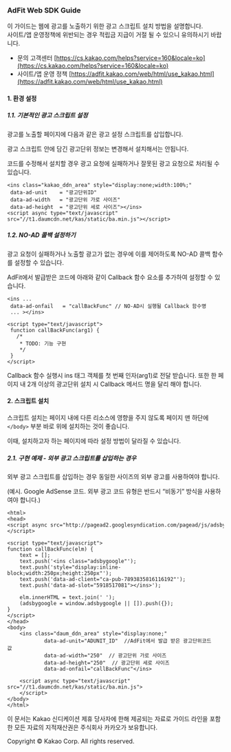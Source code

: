 ### AdFit Web SDK Guide
이 가이드는 웹에 광고를 노출하기 위한 광고 스크립트 설치 방법을 설명합니다.<br>
사이트/앱 운영정책에 위반되는 경우 적립금 지급이 거절 될 수 있으니 유의하시기 바랍니다.

* 문의 고객센터 [https://cs.kakao.com/helps?service=160&locale=ko](https://cs.kakao.com/helps?service=160&locale=ko)
* 사이트/앱 운영 정책 [https://adfit.kakao.com/web/html/use_kakao.html](https://adfit.kakao.com/web/html/use_kakao.html)

#### 1. 환경 설정
##### 1.1. 기본적인 광고 스크립트 설정
광고를 노출할 페이지에 다음과 같은 광고 설정 스크립트를 삽입합니다.

광고 스크립트 안에 담긴 광고단위 정보는 변경해서 설치해서는 안됩니다.

코드를 수정해서 설치할 경우 광고 요청에 실패하거나 잘못된 광고 요청으로 처리될 수 있습니다.

<pre class="prettyprint lang-html">
<code>&lt;ins class="kakao_ddn_area" style="display:none;width:100%;"
 data-ad-unit    = "광고단위ID"
 data-ad-width   = "광고단위 가로 사이즈"
 data-ad-height  = "광고단위 세로 사이즈"&gt;&lt;/ins&gt;
&lt;script async type="text/javascript" src="//t1.daumcdn.net/kas/static/ba.min.js"&gt;&lt;/script&gt;
</code></pre>

##### 1.2. NO-AD 콜백 설정하기
광고 요청이 실패하거나 노출할 광고가 없는 경우에 이를 제어하도록 NO-AD 콜백 함수를 설정할 수 있습니다.

AdFit에서 발급받은 코드에 아래와 같이 Callback 함수 요소를 추가하여 설정할 수 있습니다.

<pre class="prettyprint lang-html">
<code>&lt;ins ...
 data-ad-onfail   = "callBackFunc" // NO-AD시 실행될 Callback 함수명
 ... &gt;&lt;/ins&gt;

&lt;script type="text/javascript"&gt;
 function callBackFunc(arg1) {
   /*
    * TODO: 기능 구현
    */
 }
&lt;/script&gt;
</code></pre>

Callback 함수 실행시 ins 태그 객체를 첫 번째 인자(arg1)로 전달 받습니다.
또한 한 페이지 내 2개 이상의 광고단위 설치 시 Callback 메서드 명을 달리 해야 합니다.

#### 2. 스크립트 설치

스크립트 설치는 페이지 내에 다른 리소스에 영향을 주지 않도록 페이지 맨 하단에 `</body>` 부분 바로 위에 설치하는 것이 좋습니다.

이때, 설치하고자 하는 페이지에 따라 설정 방법이 달라질 수 있습니다.

##### 2.1. 구현 예제 - 외부 광고 스크립트를 삽입하는 경우

외부 광고 스크립트를 삽입하는 경우 동일한 사이즈의 외부 광고를 사용하여야 합니다.

(예시. Google AdSense 코드. 외부 광고 코드 유형은 반드시 “비동기” 방식을 사용하여야 합니다.)

<pre class="prettyprint lang-html">
<code>&lt;html&gt;
&lt;head&gt;
&lt;script async src="http://pagead2.googlesyndication.com/pagead/js/adsbygoogle.js"&gt;&lt;/script&gt;
   
&lt;script type="text/javascript"&gt;
function callBackFunc(elm) {  
    text = [];  
    text.push('&lt;ins class="adsbygoogle"');  
    text.push('style="display:inline-block;width:250px;height:250px"');  
    text.push('data-ad-client="ca-pub-7893835816116192"');  
    text.push('data-ad-slot="5918517081"&gt;&lt;/ins&gt;');  
   
    elm.innerHTML = text.join(' ');  
    (adsbygoogle = window.adsbygoogle || []).push({});  
}  
&lt;/script&gt;
&lt;/head&gt;
&lt;body&gt;
    &lt;ins class="daum_ddn_area" style="display:none;"  
            data-ad-unit="ADUNIT_ID"  //AdFit에서 발급 받은 광고단위코드 값  
            data-ad-width="250"  // 광고단위 가로 사이즈
            data-ad-height="250"  // 광고단위 세로 사이즈
            data-ad-onfail="callBackFunc"&lt;/ins&gt;
   
    &lt;script async type="text/javascript" src="//t1.daumcdn.net/kas/static/ba.min.js"&gt;
    &lt;/script&gt;
&lt;/body&gt;
&lt;/html&gt;
</code></pre>

이 문서는 Kakao 신디케이션 제휴 당사자에 한해 제공되는 자료로 가이드 라인을 포함한 모든 자료의 지적재산권은 주식회사 카카오가 보유합니다.

Copyright © Kakao Corp. All rights reserved.
